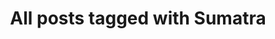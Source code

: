 ---
layout: tag
title: "All posts tagged with Sumatra"
permalink: /weblog/tags/sumatra/
taxonomy: Sumatra
---